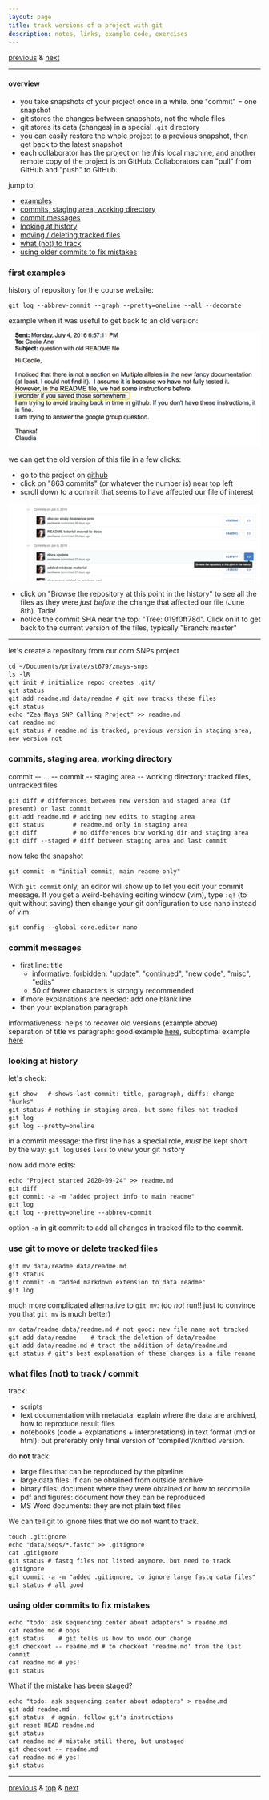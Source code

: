 ```yaml
---
layout: page
title: track versions of a project with git
description: notes, links, example code, exercises
---
```

[previous](notes0922-markdown.html) &
[next](notes0929.html)

---

#### overview

- you take snapshots of your project once in a while. one "commit" = one snapshot
- git stores the changes between snapshots, not the whole files
- git stores its data (changes) in a special `.git` directory
- you can easily restore the whole project to a previous snapshot, then
  get back to the latest snapshot
- each collaborator has the project on her/his local machine, and
  another remote copy of the project is on GitHub.
  Collaborators can "pull" from GitHub and "push" to GitHub.

jump to:

- [examples](#first-examples)
- [commits, staging area, working directory](#commits-staging-area-working-directory)
- [commit messages](#commit-messages)
- [looking at history](#looking-at-history)
- [moving / deleting tracked files](#use-git-to-move-or-delete-tracked-files)
- [what (not) to track](#what-files-not-to-track--commit)
- [using older commits to fix mistakes](#using-older-commits-to-fix-mistakes)

### first examples

history of repository for the course website:

```shell
git log --abbrev-commit --graph --pretty=oneline --all --decorate
```

example when it was useful to get back to an old version:

![email about recovering old version](../assets/notesFigs/navigateGitHistory_email.png)

we can get the old version of this file in a few clicks:

- go to the project on [github](https://github.com/crsl4/PhyloNetworks.jl)
- click on "863 commits" (or whatever the number is) near top left
- scroll down to a commit that seems to have affected our file of interest

![scrolling git history](../assets/notesFigs/navigateGitHistory_repo3.png)

- click on "Browse the repository at this point in the history"
  to see all the files as they were *just before* the change that affected our
  file (June 8th). Tada!
- notice the commit SHA near the top: "Tree: 019f0ff78d".
  Click on it to get back to the current version of the files, typically
  "Branch: master"

---
let's create a repository from our corn SNPs project

```shell
cd ~/Documents/private/st679/zmays-snps
ls -lR
git init # initialize repo: creates .git/
git status
git add readme.md data/readme # git now tracks these files
git status
echo "Zea Mays SNP Calling Project" >> readme.md
cat readme.md
git status # readme.md is tracked, previous version in staging area, new version not
```

### commits, staging area, working directory

commit -- ... -- commit -- staging area -- working directory: tracked files, untracked files

```shell
git diff # differences between new version and staged area (if present) or last commit
git add readme.md # adding new edits to staging area
git status        # readme.md only in staging area
git diff          # no differences btw working dir and staging area
git diff --staged # diff between staging area and last commit
```

now take the snapshot

```shell
git commit -m "initial commit, main readme only"
```
With `git commit` only, an editor will show up to let you edit your
commit message. If you get a weird-behaving editing window (vim),
type `:q!` (to quit without saving) then change your git configuration to use
nano instead of vim:

```shell
git config --global core.editor nano
```

### commit messages

- first line: title
  * informative. forbidden: "update", "continued", "new code", "misc", "edits"
  * 50 of fewer characters is strongly recommended
- if more explanations are needed: add one blank line
- then your explanation paragraph

informativeness: helps to recover old versions (example above)  
separation of title vs paragraph: good example
[here](https://github.com/crsl4/PhyloNetworks.jl/commit/310a81a90db2661bbba3efae1db2378d3f15f88b), suboptimal example
[here](https://github.com/khabbazian/l1ou/commit/bc8df7a9caffbb06d7bef298bdf6c5f7c1df92f9)

### looking at history

let's check:

```shell
git show   # shows last commit: title, paragraph, diffs: change "hunks"
git status # nothing in staging area, but some files not tracked
git log
git log --pretty=oneline
```

in a commit message: the first line has a special role, *must* be kept short  
by the way: `git log` uses `less` to view your git history

now add more edits:

```shell
echo "Project started 2020-09-24" >> readme.md
git diff
git commit -a -m "added project info to main readme"
git log
git log --pretty=oneline --abbrev-commit
```

option `-a` in git commit: to add all changes in tracked file to the commit.

### use git to move or delete tracked files

```shell
git mv data/readme data/readme.md
git status
git commit -m "added markdown extension to data readme"
git log
```

much more complicated alternative to `git mv`:
(do *not* run!! just to convince you that `git mv` is much better)

```shell
mv data/readme data/readme.md # not good: new file name not tracked
git add data/readme    # track the deletion of data/readme
git add data/readme.md # tract the addition of data/readme.md
git status # git's best explanation of these changes is a file rename
```

### what files (not) to track / commit

track:

- scripts
- text documentation with metadata: explain where the data are archived,
  how to reproduce result files
- notebooks (code + explanations + interpretations) in text format
  (md or html): but preferably only final version of 'compiled'/knitted version.

do **not** track:

- large files that can be reproduced by the pipeline
- large data files: if can be obtained from outside archive
- binary files: document where they were obtained or how to recompile
- pdf and figures: document how they can be reproduced
- MS Word documents: they are not plain text files

We can tell git to ignore files that we do not want to track.

```shell
touch .gitignore
echo "data/seqs/*.fastq" >> .gitignore
cat .gitignore
git status # fastq files not listed anymore. but need to track .gitignore
git commit -a -m "added .gitignore, to ignore large fastq data files"
git status # all good
```

### using older commits to fix mistakes

```shell
echo "todo: ask sequencing center about adapters" > readme.md
cat readme.md # oops
git status    # git tells us how to undo our change
git checkout -- readme.md # to checkout 'readme.md' from the last commit
cat readme.md # yes!
git status
```

What if the mistake has been staged?

```shell
echo "todo: ask sequencing center about adapters" > readme.md
git add readme.md
git status  # again, follow git's instructions
git reset HEAD readme.md
git status
cat readme.md # mistake still there, but unstaged
git checkout -- readme.md
cat readme.md # yes!
git status
```

---
[previous](notes0922-markdown.html) & [top](#overview)
& [next](notes0929.html)

